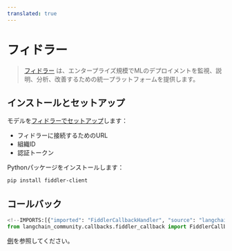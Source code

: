```yaml
---
translated: true
---
```


# フィドラー

>[フィドラー](https://www.fiddler.ai/) は、エンタープライズ規模でMLのデプロイメントを監視、説明、分析、改善するための統一プラットフォームを提供します。

## インストールとセットアップ

モデルを[フィドラーでセットアップ](https://demo.fiddler.ai)します：

* フィドラーに接続するためのURL
* 組織ID
* 認証トークン

Pythonパッケージをインストールします：

```bash
pip install fiddler-client
```

## コールバック

```python
<!--IMPORTS:[{"imported": "FiddlerCallbackHandler", "source": "langchain_community.callbacks.fiddler_callback", "docs": "https://api.python.langchain.com/en/latest/callbacks/langchain_community.callbacks.fiddler_callback.FiddlerCallbackHandler.html", "title": "Fiddler"}]-->
from langchain_community.callbacks.fiddler_callback import FiddlerCallbackHandler
```

[例](/docs/integrations/callbacks/fiddler)を参照してください。
